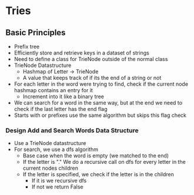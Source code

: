 # Tries

## Basic Principles
- Prefix tree
- Efficiently store and retrieve keys in a dataset of strings
- Need to define a class for TrieNode outside of the normal class
- TrieNode Datastructure
    - Hashmap of Letter -> TrieNode
    - A value that keeps track of if its the end of a string or not
- For each letter in the word were trying to find, check if the current node hashmap contains an entry for it
    - Increment into it like a binary tree
- We can search for a word in the same way, but at the end we need to check if the last letter has the end flag
- Starts with or prefixes use the same algorithm but skips this flag check

### Design Add and Search Words Data Structure
- Use a TrieNode datastructure
- For search, we use a dfs algorithm
    - Base case when the word is empty (we matched to the end)
    - If the letter is "." We do a recursive call on dfs for every letter in the current nodes children
    - If the letter is specified, we check if the letter is in the children
        - If it is we recursive dfs
        - If not we return False
